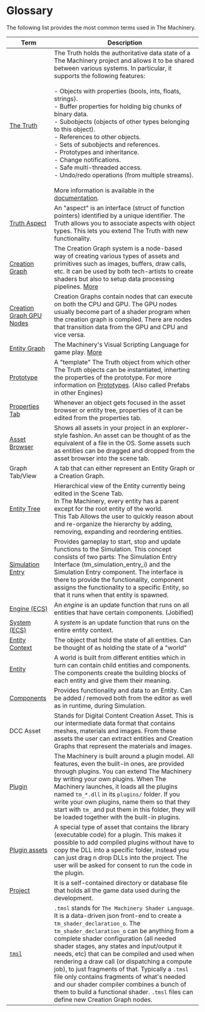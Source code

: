 # Glossary

The following list provides the most common terms used in The Machinery.

| Term                                                         | Description                                                  |
| ------------------------------------------------------------ | ------------------------------------------------------------ |
| [The Truth]({{base_url}}the_truth/index.html)      | The Truth holds the authoritative data state of a The Machinery project and allows it to be shared between various systems. In particular, it supports the following features:<br><br>- Objects with properties (bools, ints, floats, strings).<br>- Buffer properties for holding big chunks of binary data.<br>- Subobjects (objects of other types belonging to this object).<br>- References to other objects.<br>- Sets of subobjects and references.<br>- Prototypes and inheritance.<br>- Change notifications.<br>- Safe multi-threaded access.<br>- Undo/redo operations (from multiple streams).<br><br>More information is available in the [documentation]({{docs}}foundation/the_truth.h.html#the_truth.h). |
| [Truth Aspect]({{base_url}}/the_truth/aspects.html) | An "aspect" is an interface (struct of function pointers) identified by a unique identifier. The Truth allows you to associate aspects with object types. This lets you extend The Truth with new functionality. |
| [Creation Graph]({{base_url}}creation_graphs/concept.html) | The Creation Graph system is a node-based way of creating various types of assets and primitives such as images, buffers, draw calls, etc. It can be used by both tech-artists to create shaders but also to setup data processing pipelines. [More]({{base_url}}creation_graphs/concept.html) |
| [Creation Graph GPU Nodes]({{base_url}}creation_graphs/node_types.html) | Creation Graphs contain nodes that can execute on both the CPU and GPU. The GPU nodes usually become part of a shader program when the creation graph is compiled. There are nodes that transition data from the GPU and CPU and vice versa. |
| [Entity Graph]({{base_url}}editing_workflows/visual-scripting.html) | The Machinery's Visual Scripting Language for game play. [More]({{base_url}}editing_workflows/visual-scripting.html) |
| [Prototype]({{base_url}}editing_workflows/prototype_workflow/index.html) | A "template" The Truth object from which other The Truth objects can be instantiated, inherting the properties of the prototype. For more information on [Prototypes]({{base_url}}editing_workflows/prototype_workflow/index.html). (Also called Prefabs in other Engines) |
| [Properties Tab]({{base_url}}the_editor/properties_tab.html) | Whenever an object gets focused in the asset browser or entity tree, properties of it can be edited from the properties tab. |
| [Asset Browser]({{base_url}}the_editor/asset_browser.html) | Shows all assets in your project in an explorer-style fashion. An asset can be thought of as the equivalent of a file in the OS. Some assets such as entities can be dragged and dropped from the asset browser into the scene tab. |
| Graph Tab/View                                               | A tab that can either represent an Entity Graph or a Creation Graph. |
| [Entity Tree]({{base_url}}the_editor/entity_tree_tab.html) | Hierarchical view of the Entity currently being edited in the Scene Tab.<br>In The Machinery, every entity has a parent except for the root entity of the world.<br>This Tab Allows the user to quickly reason about and re-organize the hierarchy by adding, removing, expanding and reordering entities. |
| [Simulation Entry]({{base_url}}/gameplay_coding/simulation_entry.html) | Provides gameplay to start, stop and update functions to the Simulation. This concept consists of two parts: The Simulation Entry Interface (tm_simulation_entry_i) and the Simulation Entry component. The interface is there to provide the functionality, component assigns the functionality to a specific Entity, so that it runs when that entity is spawned. |
| [Engine (ECS)]({{base_url}}/gameplay_coding/ecs/index.html) | An *engine* is an update function that runs on all entities that have certain components. (Jobified) |
| [System (ECS)]({{base_url}}/gameplay_coding/ecs/index.html) | A *system* is an update function that runs on the entire entity context. |
| [Entity Context]({{base_url}}/gameplay_coding/ecs/index.html) | The object that hold the state of all entities. Can be thought of as holding the state of a "world" |
| [Entity]({{base_url}}/gameplay_coding/ecs/index.html) | A world is built from different entities which in turn can contain child entities and components. The components create the building blocks of each entity and give them their meaning. |
| [Components]({{base_url}}/gameplay_coding/ecs/what_are_components.html) | Provides functionality and data to an Entity. Can be added / removed both from the editor as well as in runtime, during Simulation. |
| DCC Asset                                                    | Stands for Digital Content Creation Asset. This is our intermediate data format that contains meshes, materials and images. From these assets the user can extract entities and Creation Graphs that represent the materials and images. |
| [Plugin]({{base_url}}/extending_the_machinery/the_plugin_system.html) | The Machinery is built around a plugin model. All features, even the built-in ones, are provided through plugins. You can extend The Machinery by writing your own plugins. When The Machinery launches, it loads all the plugins named `tm_*.dll` in its `plugins/` folder. If you write your own plugins, name them so that they start with `tm_` and put them in this folder, they will be loaded together with the built-in plugins. |
| [Plugin assets]({{base_url}}/extending_the_machinery/plugin-assets.html) | A special type of asset that contains the library (executable code) for a plugin. This makes it possible to add compiled plugins without have to copy the DLL into a specific folder, instead you can just drag n drop DLLs into the project. The user will be asked for consent to run the code in the plugin. |
| [Project]({{base_url}}/getting_started/new_project.html) | It is a self-contained directory or database file that holds all the game data used during the development. |
| [`tmsl`]({{base_url}}graphics/the_machinery_shading_language.html)                                                       | `.tmsl` stands for `The Machinery Shader Language`. It is a data-driven json front-end to create a `tm_shader_declaration_o`. The `tm_shader_declaration_o` can be anything from a complete shader configuration (all needed shader stages, any states and input/output it needs, etc) that can be compiled and used when rendering a draw call (or dispatching a compute job), to just fragments of that. Typically a `.tmsl` file only contains fragments of what's needed and our shader compiler combines a bunch of them to build a functional shader. `.tmsl` files can define new Creation Graph nodes. |

